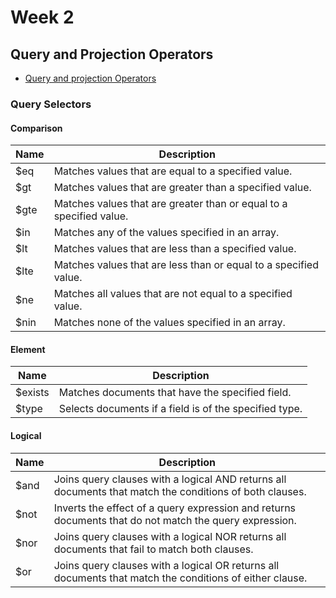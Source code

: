 # Week 2

## Query and Projection Operators

- [Query and projection Operators][1]

### Query Selectors

#### Comparison

| Name        | Description           |
| ------------- |-------------| 
| $eq      | Matches values that are equal to a specified value. | 
| $gt	 |   Matches values that are greater than a specified value.     | 
| $gte |	Matches values that are greater than or equal to a specified value.     | 
|$in	 |   Matches any of the values specified in an array.|
|$lt	 |   Matches values that are less than a specified value.|
| $lte |	Matches values that are less than or equal to a specified value. |
|$ne	 |   Matches all values that are not equal to a specified value.|
|$nin |	Matches none of the values specified in an array.|


#### Element

| Name        | Description           |
| ------------- |-------------| 
|$exists	|Matches documents that have the specified field.|
|$type	|Selects documents if a field is of the specified type.|

#### Logical 

| Name        | Description           |
| ------------- |-------------| 
|$and	|Joins query clauses with a logical AND returns all documents that match the conditions of both clauses.|
|$not	|Inverts the effect of a query expression and returns documents that do not match the query expression.|
|$nor	|Joins query clauses with a logical NOR returns all documents that fail to match both clauses.|
|$or	|Joins query clauses with a logical OR returns all documents that match the conditions of either clause.|


[1]: https://docs.mongodb.com/manual/reference/operator/query/